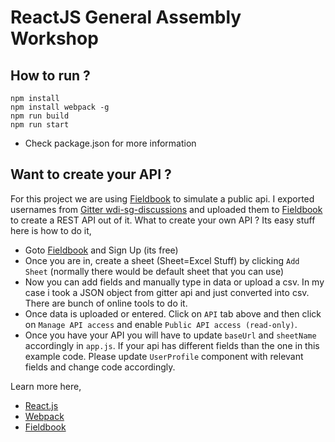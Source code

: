 # ReactJS General Assembly Workshop

## How to run ?

```
npm install
npm install webpack -g
npm run build
npm run start
```

- Check package.json for more information

## Want to create your API ?

For this project we are using [Fieldbook](https://fieldbook.com/) to simulate a public api. I exported usernames from [Gitter wdi-sg-discussions](https://gitter.im/ga-students/wdi-sg-discussions) and uploaded them to [Fieldbook](https://fieldbook.com/) to create a REST API out of it. What to create your own API ? Its easy stuff here is how to do it,

- Goto [Fieldbook](https://fieldbook.com/) and Sign Up (its free)
- Once you are in, create a sheet (Sheet=Excel Stuff) by clicking `Add Sheet` (normally there would be default sheet that you can use)
- Now you can add fields and manually type in data or upload a csv. In my case i took a JSON object from gitter api and just converted into csv. There are bunch of online tools to do it.
- Once data is uploaded or entered. Click on `API` tab above and then click on `Manage API access` and enable `Public API access (read-only)`.
- Once you have your API you will have to update `baseUrl` and `sheetName` accordingly in `app.js`. If your api has different fields than the one in this example code. Please update `UserProfile` component with relevant fields and change code accordingly.


Learn more here,

- [React.js](https://facebook.github.io/react/docs/getting-started.html)
- [Webpack](http://webpack.github.io/)
- [Fieldbook](http://docs.fieldbook.com/)
